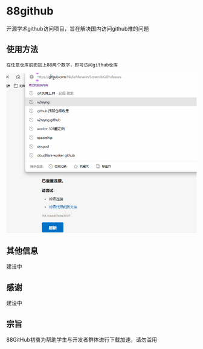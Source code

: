 # 88github
开源学术github访问项目，旨在解决国内访问github难的问题

## 使用方法
`在任意仓库前面加上88两个数字，即可访问github仓库`

![使用方法](assets/use.gif)

## 其他信息
建设中

## 感谢
建设中


## 宗旨

88GitHub初衷为帮助学生与开发者群体进行下载加速，请勿滥用
